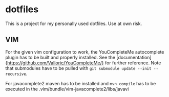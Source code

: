# dotfiles
This is a project for my personally used dotfiles.
Use at own risk.

## VIM
For the given vim configuration to work, the YouCompleteMe autocomplete plugin has to be built and properly installed. See the [documentation]{https://github.com/Valloric/YouCompleteMe/} for further reference.
Note that submodules have to be pulled with `git submodule update --init --recursive`.

For javacomplete2 maven has to be installed and `mvn compile` has to be executed in the .vim/bundle/vim-javacomplete2/libs/javavi
